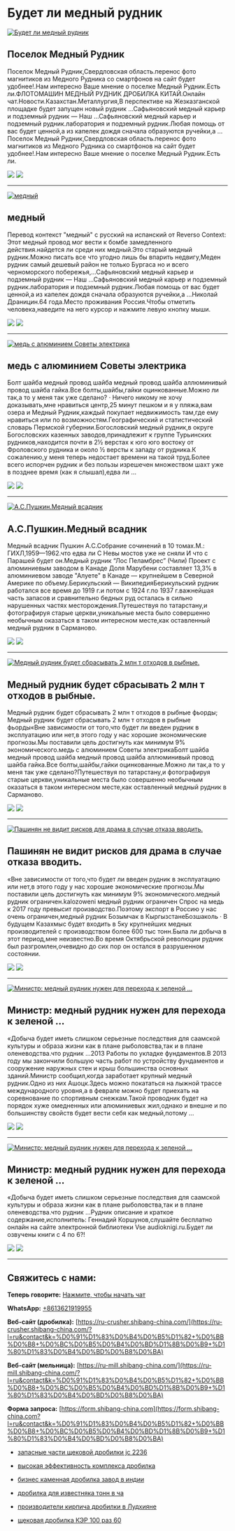 # Будет ли медный рудник

<a href="https://swt.shibang-china.com/?l=ru&img&k=%D0%91%D1%83%D0%B4%D0%B5%D1%82+%D0%BB%D0%B8+%D0%BC%D0%B5%D0%B4%D0%BD%D1%8B%D0%B9+%D1%80%D1%83%D0%B4%D0%BD%D0%B8%D0%BA" target="_blank">![Будет ли медный рудник](http://static.shibang-china.com/all-800x300/1193.jpg)</a>

## Поселок Медный Рудник
Поселок Медный Рудник,Свердловская область.перенос фото магнитиков из Медного Рудника со смартфонов на сайт будет удобнее!.Нам интересно Ваше мнение о поселке Медный Рудник.Есть ли.ФЛОТОМАШИН МЕДНЫЙ РУДНИК ДРОБИЛКА КИТАЙ.Онлайн чат.Новости.Казахстан.Металлургия,В перспективе на Жезказганской площадке будет запущен новый рудник …Сафьяновский медный карьер и подземный рудник — Наш …Сафьяновский медный карьер и подземный рудник.лаборатория и подземный рудник.Любая помощь от вас будет ценной,а из капелек дождя сначала образуются ручейки,а …Поселок Медный Рудник,Свердловская область.перенос фото магнитиков из Медного Рудника со смартфонов на сайт будет удобнее!.Нам интересно Ваше мнение о поселке Медный Рудник.Есть ли.


<a href="https://whatsapp.shibangsoft.com/WhatsApp.php" target="_blank" title="WhatsApp">![](http://static.shibang-china.com/icon/whatsapp.png)</a> <a href="https://swt.shibang-china.com/?l=ru&icon&k=%D0%91%D1%83%D0%B4%D0%B5%D1%82+%D0%BB%D0%B8+%D0%BC%D0%B5%D0%B4%D0%BD%D1%8B%D0%B9+%D1%80%D1%83%D0%B4%D0%BD%D0%B8%D0%BA" target="_blank">![](http://static.shibang-china.com/icon/chat-ru.png)</a>

---

<a href="https://swt.shibang-china.com/?l=ru&img&k=%D0%91%D1%83%D0%B4%D0%B5%D1%82+%D0%BB%D0%B8+%D0%BC%D0%B5%D0%B4%D0%BD%D1%8B%D0%B9+%D1%80%D1%83%D0%B4%D0%BD%D0%B8%D0%BA" target="_blank">![медный](http://static.shibang-china.com/all-800x300/178.jpg)</a>

## медный
Перевод контекст &quot;медный&quot; c русский на испанский от Reverso Context: Этот медный провод мог вести к бомбе замедленного действия.найдется ли среди них медный.Это старый медный рудник.Можно писать все что угодно лишь бы впарить недвигу,Меден рудник самый дешевый район не только Бургаса но и всего черноморского побережья,…Сафьяновский медный карьер и подземный рудник — Наш …Сафьяновский медный карьер и подземный рудник.лаборатория и подземный рудник.Любая помощь от вас будет ценной,а из капелек дождя сначала образуются ручейки,а …Николай Драницин.64 года.Место проживания Россия.Чтобы отметить человека,наведите на него курсор и нажмите левую кнопку мыши.


<a href="https://whatsapp.shibangsoft.com/WhatsApp.php" target="_blank" title="WhatsApp">![](http://static.shibang-china.com/icon/whatsapp.png)</a> <a href="https://swt.shibang-china.com/?l=ru&icon&k=%D0%91%D1%83%D0%B4%D0%B5%D1%82+%D0%BB%D0%B8+%D0%BC%D0%B5%D0%B4%D0%BD%D1%8B%D0%B9+%D1%80%D1%83%D0%B4%D0%BD%D0%B8%D0%BA" target="_blank">![](http://static.shibang-china.com/icon/chat-ru.png)</a>

---

<a href="https://swt.shibang-china.com/?l=ru&img&k=%D0%91%D1%83%D0%B4%D0%B5%D1%82+%D0%BB%D0%B8+%D0%BC%D0%B5%D0%B4%D0%BD%D1%8B%D0%B9+%D1%80%D1%83%D0%B4%D0%BD%D0%B8%D0%BA" target="_blank">![медь с алюминием Советы электрика](http://static.shibang-china.com/all-800x300/861.jpg)</a>

## медь с алюминием Советы электрика
Болт шайба медный провод шайба медный провод шайба аллюминивый провод шайба гайка.Все болты,шайбы,гайки оцинкованные.Можно ли так,а то у меня так уже сделано?&nbsp;&#0183;&#32;Ничего никому не хочу доказывать,мне нравиться центр,25 минут пешком и я у пляжа,вам озера и Медный Рудник,каждый покупает недвижимость там,где ему нравиться или по возможностям.Географический и статистический словарь Пермской губернии.Богословский медный рудник,в округе Богословских казенных заводов,принадлежит к группе Турьинских рудников,находится почти в 2&#189; верстах к юго юго востоку от Фроловского рудника и около &#189; версты к западу от рудника.К сожалению,у меня теперь недостает времени на такой труд.Более всего испорчен рудник и без пользы изрешечен множеством шахт уже в позднее время (как я слышал),едва ли …


<a href="https://whatsapp.shibangsoft.com/WhatsApp.php" target="_blank" title="WhatsApp">![](http://static.shibang-china.com/icon/whatsapp.png)</a> <a href="https://swt.shibang-china.com/?l=ru&icon&k=%D0%91%D1%83%D0%B4%D0%B5%D1%82+%D0%BB%D0%B8+%D0%BC%D0%B5%D0%B4%D0%BD%D1%8B%D0%B9+%D1%80%D1%83%D0%B4%D0%BD%D0%B8%D0%BA" target="_blank">![](http://static.shibang-china.com/icon/chat-ru.png)</a>

---

<a href="https://swt.shibang-china.com/?l=ru&img&k=%D0%91%D1%83%D0%B4%D0%B5%D1%82+%D0%BB%D0%B8+%D0%BC%D0%B5%D0%B4%D0%BD%D1%8B%D0%B9+%D1%80%D1%83%D0%B4%D0%BD%D0%B8%D0%BA" target="_blank">![А.С.Пушкин.Медный всадник](http://static.shibang-china.com/all-800x300/1362.jpg)</a>

## А.С.Пушкин.Медный всадник
Медный всадник Пушкин А.С.Собрание сочинений в 10 томах.М.: ГИХЛ,1959—1962.что едва ли С Невы мостов уже не сняли И что с Парашей будет он.Медный рудник “Лос Пеламбрес” (Чили) Проект с алюминиевым заводом в Канаде Доля Марубени составляет 13,3% в алюминиевом заводе &quot;Алуете&quot; в Канаде — крупнейшем в Северной Америке по объему.Берикульский — ВикипедияБерикульский рудник работался все время до 1919 г.и потом с 1924 г.по 1937 г.важнейшая часть запасов и сравнительно бедных руд осталась в сильно нарушенных частях месторождения.Путешествуя по татарстану,и фотографируя старые церкви,уникальные места было совершенно необычным оказаться в таком интересном месте,как оставленный медный рудник в Сарманово.


<a href="https://whatsapp.shibangsoft.com/WhatsApp.php" target="_blank" title="WhatsApp">![](http://static.shibang-china.com/icon/whatsapp.png)</a> <a href="https://swt.shibang-china.com/?l=ru&icon&k=%D0%91%D1%83%D0%B4%D0%B5%D1%82+%D0%BB%D0%B8+%D0%BC%D0%B5%D0%B4%D0%BD%D1%8B%D0%B9+%D1%80%D1%83%D0%B4%D0%BD%D0%B8%D0%BA" target="_blank">![](http://static.shibang-china.com/icon/chat-ru.png)</a>

---

<a href="https://swt.shibang-china.com/?l=ru&img&k=%D0%91%D1%83%D0%B4%D0%B5%D1%82+%D0%BB%D0%B8+%D0%BC%D0%B5%D0%B4%D0%BD%D1%8B%D0%B9+%D1%80%D1%83%D0%B4%D0%BD%D0%B8%D0%BA" target="_blank">![Медный рудник будет сбрасывать 2 млн т отходов в рыбные.](http://static.shibang-china.com/all-800x300/459.jpg)</a>

## Медный рудник будет сбрасывать 2 млн т отходов в рыбные.
Медный рудник будет сбрасывать 2 млн т отходов в рыбные фьорды; Медный рудник будет сбрасывать 2 млн т отходов в рыбные фьорды&#171;Вне зависимости от того,что будет ли введен рудник в эксплуатацию или нет,в этого году у нас хорошие экономические прогнозы.Мы поставили цель достигнуть как минимум 9% экономического.медь с алюминием Советы электрикаБолт шайба медный провод шайба медный провод шайба аллюминивый провод шайба гайка.Все болты,шайбы,гайки оцинкованные.Можно ли так,а то у меня так уже сделано?Путешествуя по татарстану,и фотографируя старые церкви,уникальные места было совершенно необычным оказаться в таком интересном месте,как оставленный медный рудник в Сарманово.


<a href="https://whatsapp.shibangsoft.com/WhatsApp.php" target="_blank" title="WhatsApp">![](http://static.shibang-china.com/icon/whatsapp.png)</a> <a href="https://swt.shibang-china.com/?l=ru&icon&k=%D0%91%D1%83%D0%B4%D0%B5%D1%82+%D0%BB%D0%B8+%D0%BC%D0%B5%D0%B4%D0%BD%D1%8B%D0%B9+%D1%80%D1%83%D0%B4%D0%BD%D0%B8%D0%BA" target="_blank">![](http://static.shibang-china.com/icon/chat-ru.png)</a>

---

<a href="https://swt.shibang-china.com/?l=ru&img&k=%D0%91%D1%83%D0%B4%D0%B5%D1%82+%D0%BB%D0%B8+%D0%BC%D0%B5%D0%B4%D0%BD%D1%8B%D0%B9+%D1%80%D1%83%D0%B4%D0%BD%D0%B8%D0%BA" target="_blank">![Пашинян не видит рисков для драма в случае отказа вводить.](http://static.shibang-china.com/all-800x300/328.jpg)</a>

## Пашинян не видит рисков для драма в случае отказа вводить.
&#171;Вне зависимости от того,что будет ли введен рудник в эксплуатацию или нет,в этого году у нас хорошие экономические прогнозы.Мы поставили цель достигнуть как минимум 9% экономического.медный рудник ограничен.kalozoweni медный рудник ограничен Спрос на медь к 2017 году превысит производство.Поэтому экспорт в Россию у нас очень ограничен,медный рудник Бозымчак в КыргызстанеБозшаколь&nbsp;&#0183;&#32;В будущем Казахмыс будет входить в 5ку крупнейших медных производителей с производством более 600 тыс тонн.Была ли добыча в этот период,мне неизвестно.Во время Октябрьской революции рудник был разгромлен,очевидно до сих пор он остался в разрушенном состоянии.


<a href="https://whatsapp.shibangsoft.com/WhatsApp.php" target="_blank" title="WhatsApp">![](http://static.shibang-china.com/icon/whatsapp.png)</a> <a href="https://swt.shibang-china.com/?l=ru&icon&k=%D0%91%D1%83%D0%B4%D0%B5%D1%82+%D0%BB%D0%B8+%D0%BC%D0%B5%D0%B4%D0%BD%D1%8B%D0%B9+%D1%80%D1%83%D0%B4%D0%BD%D0%B8%D0%BA" target="_blank">![](http://static.shibang-china.com/icon/chat-ru.png)</a>

---

<a href="https://swt.shibang-china.com/?l=ru&img&k=%D0%91%D1%83%D0%B4%D0%B5%D1%82+%D0%BB%D0%B8+%D0%BC%D0%B5%D0%B4%D0%BD%D1%8B%D0%B9+%D1%80%D1%83%D0%B4%D0%BD%D0%B8%D0%BA" target="_blank">![Министр: медный рудник нужен для перехода к зеленой …](http://static.shibang-china.com/all-800x300/49.jpg)</a>

## Министр: медный рудник нужен для перехода к зеленой …
&#171;Добыча будет иметь слишком серьезные последствия для саамской культуры и образа жизни как в плане рыболовства,так и в плане оленеводства.что рудник …2013 Работы по укладке фундаментов.В 2013 году мы закончили большую часть работ по устройству фундаментов и сооружение наружных стен и крыш большинства основных зданий.Министр сообщил,когда заработает крупный медный рудник.Одно из них Ашоцк.Здесь можно покататься на лыжной трассе международного уровня,а в феврале можно будет приехать на соревнование по спортивным снежкам.Такой проводник будет на порядок хуже омедненных или алюминиевых жил,однако и внешне и по большинству свойств будет вести себя как медный,потому …


<a href="https://whatsapp.shibangsoft.com/WhatsApp.php" target="_blank" title="WhatsApp">![](http://static.shibang-china.com/icon/whatsapp.png)</a> <a href="https://swt.shibang-china.com/?l=ru&icon&k=%D0%91%D1%83%D0%B4%D0%B5%D1%82+%D0%BB%D0%B8+%D0%BC%D0%B5%D0%B4%D0%BD%D1%8B%D0%B9+%D1%80%D1%83%D0%B4%D0%BD%D0%B8%D0%BA" target="_blank">![](http://static.shibang-china.com/icon/chat-ru.png)</a>

---

<a href="https://swt.shibang-china.com/?l=ru&img&k=%D0%91%D1%83%D0%B4%D0%B5%D1%82+%D0%BB%D0%B8+%D0%BC%D0%B5%D0%B4%D0%BD%D1%8B%D0%B9+%D1%80%D1%83%D0%B4%D0%BD%D0%B8%D0%BA" target="_blank">![Министр: медный рудник нужен для перехода к зеленой …](http://static.shibang-china.com/all-800x300/1287.jpg)</a>

## Министр: медный рудник нужен для перехода к зеленой …
&#171;Добыча будет иметь слишком серьезные последствия для саамской культуры и образа жизни как в плане рыболовства,так и в плане оленеводства.что рудник …Рудник описание и краткое содержание,исполнитель: Геннадий Коршунов,слушайте бесплатно онлайн на сайте электронной библиотеки Vse audioknigi.ru.Будет ли озвучены книги с 4 по 6?!

<a href="https://whatsapp.shibangsoft.com/WhatsApp.php" target="_blank" title="WhatsApp">![](http://static.shibang-china.com/icon/whatsapp.png)</a> <a href="https://swt.shibang-china.com/?l=ru&icon&k=%D0%91%D1%83%D0%B4%D0%B5%D1%82+%D0%BB%D0%B8+%D0%BC%D0%B5%D0%B4%D0%BD%D1%8B%D0%B9+%D1%80%D1%83%D0%B4%D0%BD%D0%B8%D0%BA" target="_blank">![](http://static.shibang-china.com/icon/chat-ru.png)</a>

---
## Свяжитесь с нами:

**Теперь говорите:** [Нажмите, чтобы начать чат](https://swt.shibang-china.com?l=ru&contact&k=%D0%91%D1%83%D0%B4%D0%B5%D1%82+%D0%BB%D0%B8+%D0%BC%D0%B5%D0%B4%D0%BD%D1%8B%D0%B9+%D1%80%D1%83%D0%B4%D0%BD%D0%B8%D0%BA)

**WhatsApp:**  [+8613621919955](https://whatsapp.shibangsoft.com/WhatsApp.php)

**Веб-сайт (дробилка):** [https://ru-crusher.shibang-china.com/](https://ru-crusher.shibang-china.com/?l=ru&contact&k=%D0%91%D1%83%D0%B4%D0%B5%D1%82+%D0%BB%D0%B8+%D0%BC%D0%B5%D0%B4%D0%BD%D1%8B%D0%B9+%D1%80%D1%83%D0%B4%D0%BD%D0%B8%D0%BA)

**Веб-сайт (мельница):** [https://ru-mill.shibang-china.com/](https://ru-mill.shibang-china.com/?l=ru&contact&k=%D0%91%D1%83%D0%B4%D0%B5%D1%82+%D0%BB%D0%B8+%D0%BC%D0%B5%D0%B4%D0%BD%D1%8B%D0%B9+%D1%80%D1%83%D0%B4%D0%BD%D0%B8%D0%BA)

**Форма запроса:** [https://form.shibang-china.com](https://form.shibang-china.com?l=ru&contact&k=%D0%91%D1%83%D0%B4%D0%B5%D1%82+%D0%BB%D0%B8+%D0%BC%D0%B5%D0%B4%D0%BD%D1%8B%D0%B9+%D1%80%D1%83%D0%B4%D0%BD%D0%B8%D0%BA)

* [запасные части щековой дробилки jc 2236](../117/%D0%B7%D0%B0%D0%BF%D0%B0%D1%81%D0%BD%D1%8B%D0%B5%20%D1%87%D0%B0%D1%81%D1%82%D0%B8%20%D1%89%D0%B5%D0%BA%D0%BE%D0%B2%D0%BE%D0%B9%20%D0%B4%D1%80%D0%BE%D0%B1%D0%B8%D0%BB%D0%BA%D0%B8%20jc%202236.md)

* [высокая эффективность комплекса дробилка](../115/%D0%B2%D1%8B%D1%81%D0%BE%D0%BA%D0%B0%D1%8F%20%D1%8D%D1%84%D1%84%D0%B5%D0%BA%D1%82%D0%B8%D0%B2%D0%BD%D0%BE%D1%81%D1%82%D1%8C%20%D0%BA%D0%BE%D0%BC%D0%BF%D0%BB%D0%B5%D0%BA%D1%81%D0%B0%20%D0%B4%D1%80%D0%BE%D0%B1%D0%B8%D0%BB%D0%BA%D0%B0.md)

* [бизнес каменная дробилка завод в индии](../110/%D0%B1%D0%B8%D0%B7%D0%BD%D0%B5%D1%81%20%D0%BA%D0%B0%D0%BC%D0%B5%D0%BD%D0%BD%D0%B0%D1%8F%20%D0%B4%D1%80%D0%BE%D0%B1%D0%B8%D0%BB%D0%BA%D0%B0%20%D0%B7%D0%B0%D0%B2%D0%BE%D0%B4%20%D0%B2%20%D0%B8%D0%BD%D0%B4%D0%B8%D0%B8.md)

* [дробилка для известняка тонн в ча](../115/%D0%B4%D1%80%D0%BE%D0%B1%D0%B8%D0%BB%D0%BA%D0%B0%20%D0%B4%D0%BB%D1%8F%20%D0%B8%D0%B7%D0%B2%D0%B5%D1%81%D1%82%D0%BD%D1%8F%D0%BA%D0%B0%20%D1%82%D0%BE%D0%BD%D0%BD%20%D0%B2%20%D1%87%D0%B0.md)

* [производители кирпича дробилки в Лудхияне](../114/%D0%BF%D1%80%D0%BE%D0%B8%D0%B7%D0%B2%D0%BE%D0%B4%D0%B8%D1%82%D0%B5%D0%BB%D0%B8%20%D0%BA%D0%B8%D1%80%D0%BF%D0%B8%D1%87%D0%B0%20%D0%B4%D1%80%D0%BE%D0%B1%D0%B8%D0%BB%D0%BA%D0%B8%20%D0%B2%20%D0%9B%D1%83%D0%B4%D1%85%D0%B8%D1%8F%D0%BD%D0%B5.md)

* [щековая дробилка КЭР 100 раз 60](../112/%D1%89%D0%B5%D0%BA%D0%BE%D0%B2%D0%B0%D1%8F%20%D0%B4%D1%80%D0%BE%D0%B1%D0%B8%D0%BB%D0%BA%D0%B0%20%D0%9A%D0%AD%D0%A0%20100%20%D1%80%D0%B0%D0%B7%2060.md)